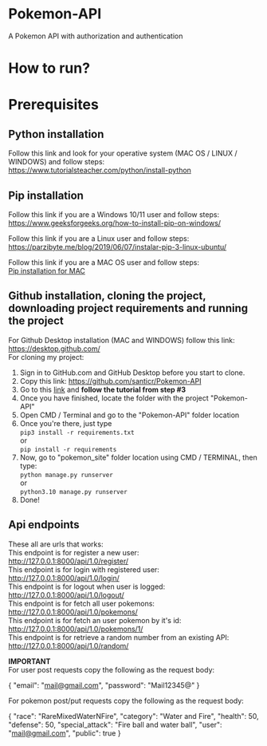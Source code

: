 # Pokemon-API
A Pokemon API with authorization and authentication

# How to run?
# Prerequisites
## Python installation
Follow this link and look for your operative system (MAC OS / LINUX / WINDOWS) and follow steps: <br> https://www.tutorialsteacher.com/python/install-python

## Pip installation
Follow this link if you are a Windows 10/11 user and follow steps: <br>
https://www.geeksforgeeks.org/how-to-install-pip-on-windows/

Follow this link if you are a Linux user and follow steps: <br>
https://parzibyte.me/blog/2019/06/07/instalar-pip-3-linux-ubuntu/

Follow this link if you are a MAC OS user and follow steps: <br>
[Pip installation for MAC](https://www.groovypost.com/howto/install-pip-on-a-mac/#:~:text=To%20install%20PIP%20using%20ensurepip,instructions%20to%20complete%20this%20process)

## Github installation, cloning the project, downloading project requirements and running the project
For Github Desktop installation (MAC and WINDOWS) follow this link: <br>
https://desktop.github.com/ <br>
For cloning my project: <br>
1. Sign in to GitHub.com and GitHub Desktop before you start to clone.
2. Copy this link: https://github.com/santicr/Pokemon-API
3. Go to this [link](https://docs.github.com/en/desktop/contributing-and-collaborating-using-github-desktop/adding-and-cloning-repositories/cloning-a-repository-from-github-to-github-desktop) and **follow the tutorial from step #3**
4. Once you have finished, locate the folder with the project "Pokemon-API"
5. Open CMD / Terminal and go to the "Pokemon-API" folder location
6. Once you're there, just type <br> ``pip3 install -r requirements.txt`` <br> or <br> ``pip install -r requirements``
7. Now, go to "pokemon_site" folder location using CMD / TERMINAL, then type: <br>
``python manage.py runserver`` <br> or <br> ``python3.10 manage.py runserver``
8. Done!

## Api endpoints
These all are urls that works: <br>
This endpoint is for register a new user: http://127.0.0.1:8000/api/1.0/register/ <br>
This endpoint is for login with registered user: http://127.0.0.1:8000/api/1.0/login/ <br>
This endpoint is for logout when user is logged: http://127.0.0.1:8000/api/1.0/logout/ <br>
This endpoint is for fetch all user pokemons: http://127.0.0.1:8000/api/1.0/pokemons/ <br>
This endpoint is for fetch an user pokemon by it's id: http://127.0.0.1:8000/api/1.0/pokemons/1/ <br>
This endpoint is for retrieve a random number from an existing API: http://127.0.0.1:8000/api/1.0/random/ <br>

**IMPORTANT** <br>
For user post requests copy the following as the request body:

{
  "email": "mail@gmail.com",
  "password": "Mail12345@"
}

For pokemon post/put requests copy the following as the request body:

{
  "race": "RareMixedWaterNFire",
  "category": "Water and Fire",
  "health": 50,
  "defense": 50,
  "special_attack": "Fire ball and water ball",
  "user": "mail@gmail.com",
  "public": true
}
